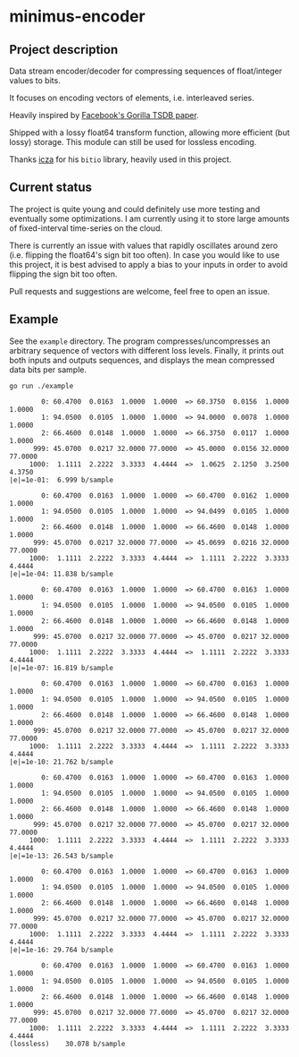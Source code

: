 # minimus-encoder


## Project description

Data stream encoder/decoder for compressing sequences of float/integer values to bits.

It focuses on encoding vectors of elements, i.e. interleaved series.

Heavily inspired by [Facebook's Gorilla TSDB paper](http://www.vldb.org/pvldb/vol8/p1816-teller.pdf).

Shipped with a lossy float64 transform function, allowing more efficient (but lossy) storage. This module can still be used for lossless encoding.

Thanks [icza](https://github.com/icza) for his `bitio` library, heavily used in this project.


## Current status

The project is quite young and could definitely use more testing and eventually some optimizations. I am currently using it to store large amounts of fixed-interval time-series on the cloud.

There is currently an issue with values that rapidly oscillates around zero (i.e. flipping the float64's sign bit too often). In case you would like to use this project, it is best advised to apply a bias to your inputs in order to avoid flipping the sign bit too often.

Pull requests and suggestions are welcome, feel free to open an issue.


## Example

See the `example` directory. The program compresses/uncompresses an arbitrary
sequence of vectors with different loss levels. Finally, it prints out both
inputs and outputs sequences, and displays the mean compressed data bits
per sample.

```
go run ./example

        0: 60.4700  0.0163  1.0000  1.0000  => 60.3750  0.0156  1.0000  1.0000
        1: 94.0500  0.0105  1.0000  1.0000  => 94.0000  0.0078  1.0000  1.0000
        2: 66.4600  0.0148  1.0000  1.0000  => 66.3750  0.0117  1.0000  1.0000
      999: 45.0700  0.0217 32.0000 77.0000  => 45.0000  0.0156 32.0000 77.0000
     1000:  1.1111  2.2222  3.3333  4.4444  =>  1.0625  2.1250  3.2500  4.3750
|e|=1e-01:  6.999 b/sample

        0: 60.4700  0.0163  1.0000  1.0000  => 60.4700  0.0162  1.0000  1.0000
        1: 94.0500  0.0105  1.0000  1.0000  => 94.0499  0.0105  1.0000  1.0000
        2: 66.4600  0.0148  1.0000  1.0000  => 66.4600  0.0148  1.0000  1.0000
      999: 45.0700  0.0217 32.0000 77.0000  => 45.0699  0.0216 32.0000 77.0000
     1000:  1.1111  2.2222  3.3333  4.4444  =>  1.1111  2.2222  3.3333  4.4444
|e|=1e-04: 11.838 b/sample

        0: 60.4700  0.0163  1.0000  1.0000  => 60.4700  0.0163  1.0000  1.0000
        1: 94.0500  0.0105  1.0000  1.0000  => 94.0500  0.0105  1.0000  1.0000
        2: 66.4600  0.0148  1.0000  1.0000  => 66.4600  0.0148  1.0000  1.0000
      999: 45.0700  0.0217 32.0000 77.0000  => 45.0700  0.0217 32.0000 77.0000
     1000:  1.1111  2.2222  3.3333  4.4444  =>  1.1111  2.2222  3.3333  4.4444
|e|=1e-07: 16.819 b/sample

        0: 60.4700  0.0163  1.0000  1.0000  => 60.4700  0.0163  1.0000  1.0000
        1: 94.0500  0.0105  1.0000  1.0000  => 94.0500  0.0105  1.0000  1.0000
        2: 66.4600  0.0148  1.0000  1.0000  => 66.4600  0.0148  1.0000  1.0000
      999: 45.0700  0.0217 32.0000 77.0000  => 45.0700  0.0217 32.0000 77.0000
     1000:  1.1111  2.2222  3.3333  4.4444  =>  1.1111  2.2222  3.3333  4.4444
|e|=1e-10: 21.762 b/sample

        0: 60.4700  0.0163  1.0000  1.0000  => 60.4700  0.0163  1.0000  1.0000
        1: 94.0500  0.0105  1.0000  1.0000  => 94.0500  0.0105  1.0000  1.0000
        2: 66.4600  0.0148  1.0000  1.0000  => 66.4600  0.0148  1.0000  1.0000
      999: 45.0700  0.0217 32.0000 77.0000  => 45.0700  0.0217 32.0000 77.0000
     1000:  1.1111  2.2222  3.3333  4.4444  =>  1.1111  2.2222  3.3333  4.4444
|e|=1e-13: 26.543 b/sample

        0: 60.4700  0.0163  1.0000  1.0000  => 60.4700  0.0163  1.0000  1.0000
        1: 94.0500  0.0105  1.0000  1.0000  => 94.0500  0.0105  1.0000  1.0000
        2: 66.4600  0.0148  1.0000  1.0000  => 66.4600  0.0148  1.0000  1.0000
      999: 45.0700  0.0217 32.0000 77.0000  => 45.0700  0.0217 32.0000 77.0000
     1000:  1.1111  2.2222  3.3333  4.4444  =>  1.1111  2.2222  3.3333  4.4444
|e|=1e-16: 29.764 b/sample

        0: 60.4700  0.0163  1.0000  1.0000  => 60.4700  0.0163  1.0000  1.0000
        1: 94.0500  0.0105  1.0000  1.0000  => 94.0500  0.0105  1.0000  1.0000
        2: 66.4600  0.0148  1.0000  1.0000  => 66.4600  0.0148  1.0000  1.0000
      999: 45.0700  0.0217 32.0000 77.0000  => 45.0700  0.0217 32.0000 77.0000
     1000:  1.1111  2.2222  3.3333  4.4444  =>  1.1111  2.2222  3.3333  4.4444
(lossless)    30.078 b/sample
```